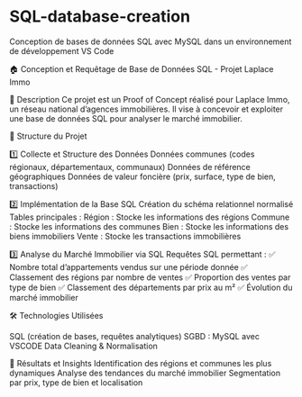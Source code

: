 # SQL-database-creation
Conception de bases de données SQL avec MySQL dans un environnement de développement VS Code

🏠 Conception et Requêtage de Base de Données SQL - Projet Laplace Immo

📌 Description
Ce projet est un Proof of Concept réalisé pour Laplace Immo, un réseau national d’agences immobilières. Il vise à concevoir et exploiter une base de données SQL pour analyser le marché immobilier.

📂 Structure du Projet

1️⃣ Collecte et Structure des Données
Données communes (codes régionaux, départementaux, communaux)
Données de référence géographiques
Données de valeur foncière (prix, surface, type de bien, transactions)

2️⃣ Implémentation de la Base SQL
Création du schéma relationnel normalisé
Tables principales :
Région : Stocke les informations des régions
Commune : Stocke les informations des communes
Bien : Stocke les informations des biens immobiliers
Vente : Stocke les transactions immobilières

3️⃣ Analyse du Marché Immobilier via SQL
Requêtes SQL permettant :
✅ Nombre total d’appartements vendus sur une période donnée
✅ Classement des régions par nombre de ventes
✅ Proportion des ventes par type de bien
✅ Classement des départements par prix au m²
✅ Évolution du marché immobilier

🛠️ Technologies Utilisées

SQL (création de bases, requêtes analytiques)
SGBD : MySQL avec VSCODE
Data Cleaning & Normalisation

🚀 Résultats et Insights
Identification des régions et communes les plus dynamiques
Analyse des tendances du marché immobilier
Segmentation par prix, type de bien et localisation
